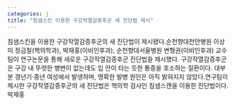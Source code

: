 ```yaml
---
categories: j
title: "침샘스킨 이용한 구강작열감증후군 새 진단법 제시"
---
```

침샘스킨을 이용한 구강작열감증후군의 새 진단법이 제시됐다.순천향대천안병원 이상미 정금철(핵의학과), 박재홍(이비인후과), 순천향대서울병원 변형권(이비인후과) 교수팀이 연구논문을 통해 새로운 구강작열감증후군 진단법을 제시했다.																구강작열감증후군은 구강 내 뚜렷한 병변이 없는데도 입 안이 타는 듯한 통증을 호소하는 질환이다. 대부분 갱년기&#8231;중년 여성에서 발생하며, 명확한 발병 원인은 아직 밝혀지지 않았다.연구팀이 제시한 구강작열감증후군의 새 진단법은 핵의학 검사인 침샘스캔을 이용한 진단법이다.박재홍